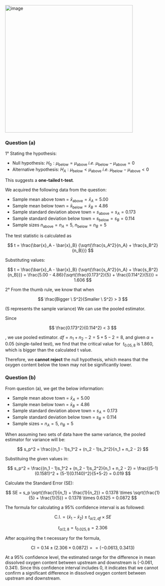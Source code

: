 <img width="414" alt="image" src="https://github.com/user-attachments/assets/3e383c19-ace1-48c3-98ca-1eee6f3afac0" />

### Question (a) 
  
1° 
Stating the hypothesis:
- Null hypothesis: $H_0: \mu_{\text{below}} = \mu_{\text{above}}$  $i.e.$ $\mu_{\text{below}} - \mu_{\text{above}} = 0$
- Alternative hypothesis: $H_A: \mu_{\text{below}} < \mu_{\text{above}}$  $i.e.$ $\mu_{\text{below}} - \mu_{\text{above}} < 0$

This suggests a **one-tailed t-test**.

We acquired the following data from the question:
- Sample mean above town = $\bar{x}_{\text{above}} = \bar{x}_A = 5.00$
- Sample mean below town = $\bar{x}_{\text{below}} = \bar{x}_B = 4.86$
- Sample standard deviation above town = $s_{\text{above}} = s_A = 0.173$
- Sample standard deviation below town = $s_{\text{below}} = s_B = 0.114$
- Sample sizes $n_{\text{above}} = n_A = 5$, $n_{\text{below}} = n_B = 5$

The test statistic is calculated as

$$
t = \frac{\bar{x}_A - \bar{x}_B}
{\sqrt{\frac{s_A^2}{n_A} + \frac{s_B^2}{n_B}}}
$$

Substituting values:

$$
t = \frac{\bar{x}_A - \bar{x}_B}
{\sqrt{\frac{s_A^2}{n_A} + \frac{s_B^2}{n_B}}} = \frac{5.00 - 4.86}{\sqrt{\frac{0.173^2}{5} + \frac{0.114^2}{5}}} = 1.606
$$

2°
From the thumb rule, we know that when

$$
\frac{Bigger \ S^2}{Smaller \ S^2} > 3
$$

(S represents the sample variance)
We can use the pooled estimator. 

Since 

$$
\frac{0.173^2}{0.114^2} < 3
$$

, we use pooled estimator. 
$df=n_1+n_2-2=5+5-2=8$, and given $\alpha = 0.05$ (single-tailed test), we find that
the critical value for $\ t_{0.05,8}$ is 1.860, which is bigger than the calculated t value.

Therefore, we **cannot reject** the null hypothesis, which means that the oxygen content below the town may not be significantly lower.

### Question (b)
From question (a), we get the below information:
- Sample mean above town = $\bar{x}_A = 5.00$
- Sample mean below town = $\bar{x}_B = 4.86$
- Sample standard deviation above town = $s_A = 0.173$
- Sample standard deviation below town = $s_B = 0.114$
- Sample sizes = $n_A = 5$, $n_B = 5$

When assuming two sets of data have the same variance, the pooled estimator for variance will be:

$$
s_p^2 = \frac{(n_1 - 1)s_1^2 + (n_2 - 1)s_2^2}{n_1 + n_2 - 2}
$$

Substituing the given values in:

$$
s_p^2 = \frac{(n_1 - 1)s_1^2 + (n_2 - 1)s_2^2}{n_1 + n_2 - 2} = \frac{(5-1)(0.1581)^2 + (5-1)(0.1140)^2}{5+5-2} = 0.019
$$

Calculate the Standard Error (SE):

$$
SE = s_p \sqrt{\frac{1}{n_1} + \frac{1}{n_2}} = 0.1378 \times \sqrt{\frac{1}{5} + \frac{1}{5}} = 0.1378 \times 0.6325 = 0.0872
$$

The formula for calculating a 95% confidence interval is as followed:
```math
\text{C.I.} = (\bar{x}_1 - \bar{x}_2) \pm t_{\alpha/2, df} \times SE
```
```math
t_{\alpha/2, 8} = t_{0.025, 8} = 2.306
```

After acquiring the t necessary for the formula,
```math
\text{CI} = 0.14 \pm (2.306 \times 0.0872) = = (-0.0613, 0.3413)
```

At a 95% confidence level, the estimated range for the difference in mean dissolved oxygen content between upstream and downstream is (-0.061, 0.341).
Since this confidence interval includes 0, it indicates that we cannot confirm a significant difference in dissolved oxygen content between upstream and downstream.




